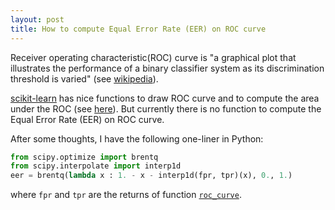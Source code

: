 ```yaml
---
layout: post
title: How to compute Equal Error Rate (EER) on ROC curve
---
```


Receiver operating characteristic(ROC) curve is "a graphical plot that illustrates 
the performance of a binary classifier system as its discrimination threshold is varied" 
(see [wikipedia](https://en.wikipedia.org/wiki/Receiver_operating_characteristic)).

[scikit-learn](http://scikit-learn.org/) has nice functions to draw ROC curve and to compute the area under the ROC (see [here](http://scikit-learn.org/stable/modules/model_evaluation.html#roc-metrics)). But currently there is no function to compute the Equal Error Rate (EER) on ROC curve.

After some thoughts, I have the following one-liner in Python:

```python
from scipy.optimize import brentq
from scipy.interpolate import interp1d
eer = brentq(lambda x : 1. - x - interp1d(fpr, tpr)(x), 0., 1.)
```

where `fpr` and `tpr` are the returns of function [`roc_curve`](http://scikit-learn.org/stable/modules/generated/sklearn.metrics.roc_curve.html#sklearn.metrics.roc_curve). 
